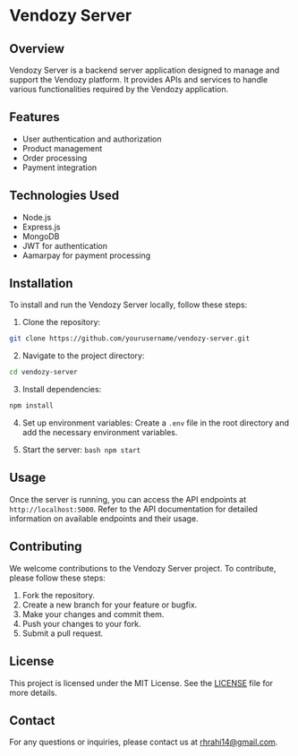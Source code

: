 # Vendozy Server

## Overview

Vendozy Server is a backend server application designed to manage and support the Vendozy platform. It provides APIs and services to handle various functionalities required by the Vendozy application.

## Features

- User authentication and authorization
- Product management
- Order processing
- Payment integration

## Technologies Used

- Node.js
- Express.js
- MongoDB
- JWT for authentication
- Aamarpay for payment processing

## Installation

To install and run the Vendozy Server locally, follow these steps:

1. Clone the repository:

```bash
git clone https://github.com/yourusername/vendozy-server.git
```

2. Navigate to the project directory:

```bash
cd vendozy-server
```

3. Install dependencies:

```bash
npm install
```

4. Set up environment variables:
   Create a `.env` file in the root directory and add the necessary environment variables.

5. Start the server:
   `bash
    npm start
    `

## Usage

Once the server is running, you can access the API endpoints at `http://localhost:5000`. Refer to the API documentation for detailed information on available endpoints and their usage.

## Contributing

We welcome contributions to the Vendozy Server project. To contribute, please follow these steps:

1. Fork the repository.
2. Create a new branch for your feature or bugfix.
3. Make your changes and commit them.
4. Push your changes to your fork.
5. Submit a pull request.

## License

This project is licensed under the MIT License. See the [LICENSE](LICENSE) file for more details.

## Contact

For any questions or inquiries, please contact us at rhrahi14@gmail.com.
